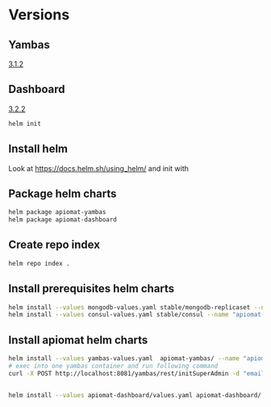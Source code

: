 
# Versions

## Yambas

[3.1.2](https://apinautengmbh.github.io/helm/apiomat-yambas-0.2.1.tgz)

## Dashboard

[3.2.2](https://apinautengmbh.github.io/helm/apiomat-dashboard-0.2.1.tgz)

```bash
helm init
```

## Install helm

Look at https://docs.helm.sh/using_helm/
and init with

## Package helm charts

```bash
helm package apiomat-yambas
helm package apiomat-dashboard
```

## Create repo index

```bash
helm repo index .
```

## Install prerequisites helm charts
```bash
helm install --values mongodb-values.yaml stable/mongodb-replicaset --name "apiomat-mongodb"
helm install --values consul-values.yaml stable/consul --name "apiomat-consul" --namespace apiomat
```

## Install apiomat helm charts
```bash
helm install --values yambas-values.yaml  apiomat-yambas/ --name "apiomat-yambas" --namespace apiomat
# exec into one yambas container and run following command
curl -X POST http://localhost:8081/yambas/rest/initSuperAdmin -d "email=apinaut@apiomat.com&password=supers3cr3tpassword"


helm install --values apiomat-dashboard/values.yaml apiomat-dashboard/ --name "apiomat-dashboard"
```
